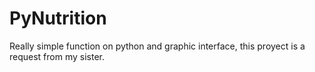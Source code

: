 # PyNutrition
Really simple function on python and graphic interface, this proyect is a request from my sister.
